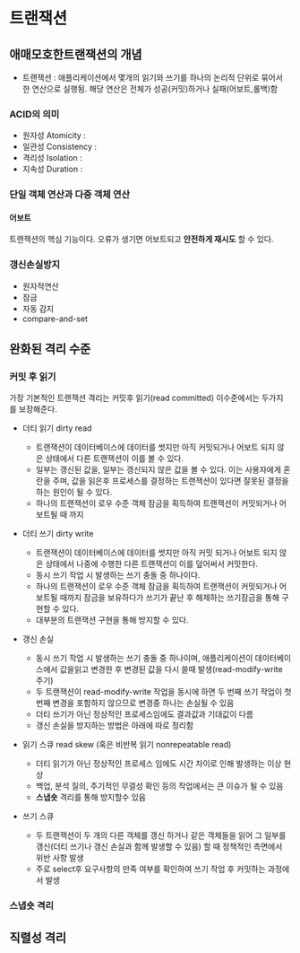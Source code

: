 # 트랜잭션

## 애매모호한트랜잭션의 개념
 - 트랜잭션 : 애플리케이션에서 몇개의 읽기와 쓰기를 하나의 논리적 단위로 묶어서 한 연산으로 실행됨. 해당 연산은 전체가 성공(커밋)하거나 실패(어보트,롤백)함
### ACID의 의미
 - 원자성 Atomicity : 
 - 일관성 Consistency : 
 - 격리성 Isolation : 
 - 지속성 Duration : 

### 단일 객체 연산과 다중 객체 연산

#### 어보트
 트랜잭션의 핵심 기능이다. 오류가 생기면 어보트되고 **안전하게 재시도** 할 수 있다.


### 갱신손실방지
 - 원자적연산
 - 잠금
 - 자동 감지   
 - compare-and-set

## 완화된 격리 수준
### 커밋 후 읽기
가장 기본적인 트랜잭션 격리는 커밋후 읽기(read committed) 이수준에서는 두가지 를 보장해준다.
 - 더티 읽기 dirty read 
   - 트랜잭션이 데이터베이스에 데이터를 썻지만 아직 커밋되거나 어보트 되지 않은 상태에서 다른 트랜잭션이 이를 볼 수 있다.
   - 일부는 갱신된 값을, 일부는 갱신되지 않은 값을 볼 수 있다. 이는 사용자에게 혼란을 주며, 값을 읽은후 프로세스를 결정하는 트랜잭션이 있다면 잘못된 결정을 하는 원인이 될 수 있다.
   - 하나의 트랜잭션이 로우 수준 객체 잠금을 획득하여 트랜잭션이 커밋되거나 어보트될 때 까지

 - 더티 쓰기 dirty write 
   - 트랜잭션이 데이터베이스에 데이터를 썻지만 아직 커밋 되거나 어보트 되지 않은 상태에서 나중에 수행한 다른 트랜잭션이 이를 덮어써서 커밋한다.
   - 동시  쓰기 작업 시 발생하는 쓰기 충돌 중 하나이다.
   - 하나의 트랜잭션이 로우 수준 객체 잠금을 획득하여 트랜잭션이 커밋되거나 어보트될 때까지 잠금을 보유하다가 쓰기가 끝난 후 해제하는 쓰기잠금을 통해 구현할 수 있다.
   - 대부분의 트랜잭션 구현을 통해 방지할 수 있다.

 - 갱신 손실 
   - 동시 쓰기 작업 시 발생하는 쓰기 충돌 중 하나이며, 애플리케이션이 데이터베이스에서 값을읽고 변경한 후 변경된 값을 다시 쓸때 발생(read-modify-write 주기)
   - 두 트랜잭션이 read-modify-write 작업을 동시에 하면 두 번째 쓰기 작업이 첫 번째 변경을 포함하지 않으므로 변경중 하나는 손실될 수 있음
   - 더티 쓰기가 아닌 정상적인 프로세스임에도 결과값과 기대값이 다름
   - 갱신 손실을 방지하는 방법은 아래에 따로 정리함

 - 읽기 스큐 read skew (혹은 비반복 읽기 nonrepeatable read)
   - 더티 읽기가 아닌 정상적인 프로세스 임에도 시간 차이로 인해 발생하는 이상 현상
   - 백업, 분석 질의, 주기적인 무결성 확인 등의 작업에서는 큰 이슈가 될 수 있음
   - **스냅숏** 격리를 통해 방지할수 있음

 - 쓰기 스큐
   - 두 트랜잭션이 두 개의 다른 객체를 갱신 하거나 같은 객체들을 읽어 그 일부를 갱신(더티 쓰기나 갱신 손실과 함께 발생할 수 있음) 할 때 정책적인 측면에서 위반 사항 발생
   - 주로 select후 요구사항의 만족 여부를 확인하여 쓰기 작업 후 커밋하는 과정에서 발생


### 스냅숏 격리

## 직렬성 격리
